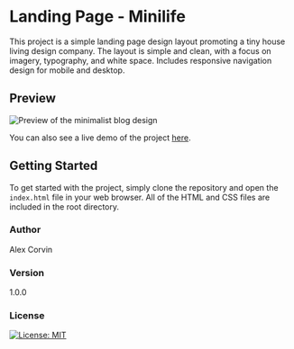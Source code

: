 # Landing Page - Minilife

This project is a simple landing page design layout promoting a tiny house living design company. The layout is simple and clean, with a focus on imagery, typography, and white space. Includes responsive navigation design for mobile and desktop.

## Preview

![Preview of the minimalist blog design](https://github.com/acorvin/landing-page-minilife/blob/main/preview-minilife.png?raw=true)

You can also see a live demo of the project [here](https://acorvin.github.io/landing-page-minilife/).

## Getting Started

To get started with the project, simply clone the repository and open the `index.html` file in your web browser. All of the HTML and CSS files are included in the root directory.

### Author

Alex Corvin

### Version

1.0.0

### License

[![License: MIT](https://img.shields.io/badge/License-MIT-yellow.svg)](https://opensource.org/licenses/MIT)
